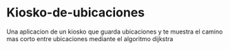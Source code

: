 # Kiosko-de-ubicaciones
Una aplicacion de un kiosko que guarda ubicaciones y te muestra el camino mas corto entre ubicaciones mediante el algoritmo dijkstra
